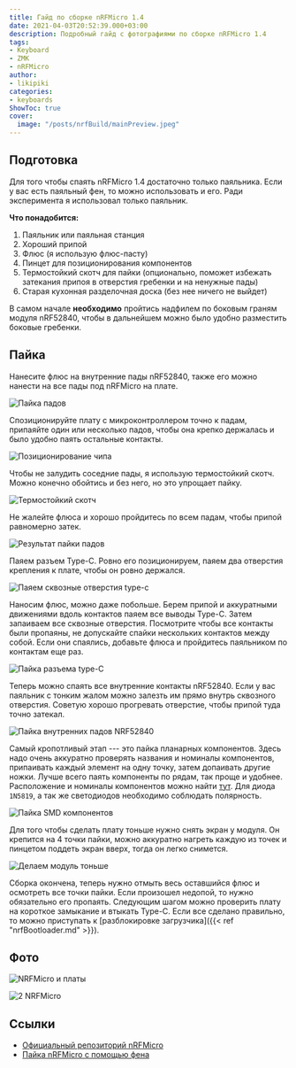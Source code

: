 ```yaml
---
title: Гайд по сборке nRFMicro 1.4
date: 2021-04-03T20:52:39.000+03:00
description: Подробный гайд с фотографиями по сборке nRFMicro 1.4
tags:
- Keyboard
- ZMK
- nRFMicro
author:
- likipiki
categories:
- keyboards
ShowToc: true
cover:
  image: "/posts/nrfBuild/mainPreview.jpeg"
---
```


## Подготовка

Для того чтобы спаять nRFMicro 1.4 достаточно только паяльника. Если у вас есть паяльный фен, то можно использовать и его. Ради эксперимента я использовал только паяльник.

**Что понадобится:**

1. Паяльник или паяльная станция
2. Хороший припой
3. Флюс (я использую флюс-пасту)
4. Пинцет для позиционирования компонентов
5. Термостойкий скотч для пайки (опционально, поможет избежать затекания припоя
   в отверстия гребенки и на ненужные пады)
6. Старая кухонная разделочная доска (без нее ничего не выйдет)

В самом начале **необходимо** пройтись надфилем по боковым граням модуля nRF52840, чтобы в дальнейшем можно было удобно разместить боковые гребенки.

## Пайка

Нанесите флюс на внутренние пады nRF52840, также его можно нанести на все пады под nRFMicro на плате.

![Пайка падов](/posts/nrfBuild/pads.jpeg)

Спозиционируйте плату с микроконтроллером точно к падам, припаяйте один или
несколько падов, чтобы она крепко держалась и было удобно паять остальные
контакты.

![Позиционирование чипа](/posts/nrfBuild/position.jpeg)

Чтобы не залудить соседние пады, я использую термостойкий скотч. Можно конечно
обойтись и без него, но это упрощает пайку.

![Термостойкий скотч](/posts/nrfBuild/scotch.jpeg)

Не жалейте флюса и хорошо пройдитесь по всем падам, чтобы припой равномерно
затек.

![Результат пайки падов](/posts/nrfBuild/skotchSolder.jpeg)

Паяем разъем Type-C. Ровно его позиционируем, паяем два отверстия крепления к
плате, чтобы он ровно держался.

![Паяем сквозные отверстия type-c](/posts/nrfBuild/typec.jpeg)

Наносим флюс, можно даже побольше. Берем припой и аккуратными движениями вдоль
контактов паяем все выводы Type-C. Затем запаиваем все сквозные отверстия.
Посмотрите чтобы все контакты были пропаяны, не допускайте спайки нескольких
контактов между собой. Если они спаялись, добавьте флюса и пройдитесь паяльником
по контактам еще раз.

![Пайка разъема type-C](/posts/nrfBuild/typecSoldered.jpeg)

Теперь можно спаять все внутренние контакты nRF52840. Если у вас паяльник с тонким жалом можно залезть им прямо внутрь сквозного отверстия. Советую хорошо прогревать отверстие, чтобы припой туда точно затекал.

![Пайка внутренних падов NRF52840](/posts/nrfBuild/innerPads.jpeg)

Самый кропотливый этап --- это пайка планарных компонентов. Здесь надо очень
аккуратно проверять названия и номиналы компонентов, припаивать каждый элемент
на одну точку, затем допаивать другие ножки. Лучше всего паять компоненты по
рядам, так проще и удобнее. Расположение и номиналы компонентов можно найти
[тут](https://github.com/joric/nrfmicro/wiki/nRFMicro-1.4#soldering). Для диода
`1N5819`, а так же светодиодов необходимо соблюдать полярность.

![Пайка SMD компонентов](/posts/nrfBuild/components.jpeg)

Для того чтобы сделать плату тоньше нужно снять экран у модуля. Он крепится на 4
точки пайки, можно аккуратно нагреть каждую из точек и пинцетом поддеть экран
вверх, тогда он легко снимется.

![Делаем модуль тоньше](/posts/nrfBuild/unshield.jpeg)

Cборка окончена, теперь нужно отмыть весь оставшийся флюс и осмотреть
все точки пайки. Если произошел недопой, то нужно обязательно его пропаять.
Следующим шагом можно проверить плату на короткое замыкание и втыкать
Type-C. Если все сделано правильно, то можно приступать к [разблокировке
загрузчика]({{< ref "nrfBootloader.md" >}}).

## Фото

![NRFMicro и платы](/posts/nrfBuild/main.jpeg)

![2 NRFMicro](/posts/nrfBuild/twoNrf.jpeg)

## Ссылки

* [Официальный репозиторий nRFMicro](https://github.com/joric/nrfmicro)
* [Пайка nRFMicro с помощью фена](https://www.youtube.com/watch?v=HHN1oMOVxyI&ab_channel=Joric)
